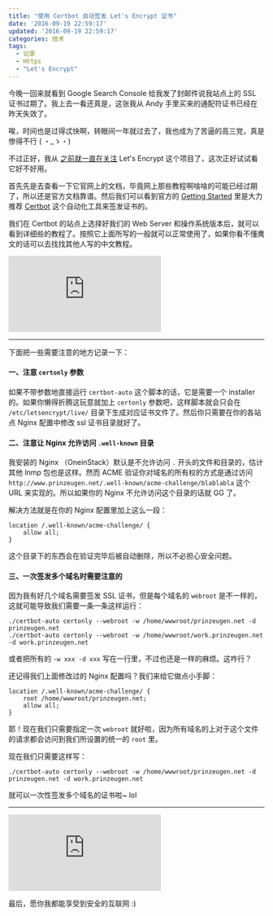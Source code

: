 ```yaml
---
title: "使用 Certbot 自动签发 Let's Encrypt 证书"
date: '2016-09-19 22:59:17'
updated: '2016-09-19 22:59:17'
categories: 技术
tags:
  - 记录
  - Https
  - "Let's Encrypt"
---
```


今晚一回来就看到 Google Search Console 给我发了封邮件说我站点上的 SSL 证书过期了。我上去一看还真是，这张我从 Andy 手里买来的通配符证书已经在昨天失效了。

唉，时间也是过得忒快啊，转眼间一年就过去了，我也成为了苦逼的高三党，真是惨得不行 ( ・_ゝ・)

不过正好，我从 [之前就一直在关注](https://prinzeugen.net/lets-encrypt-now-we-are-trusted/) Let's Encrypt 这个项目了，这次正好试试看它好不好用。

<!--more-->

首先先是去查看一下它官网上的文档，毕竟网上那些教程啊啥啥的可能已经过期了，所以还是官方文档靠谱。然后我们可以看到官方的 [Getting Started](https://letsencrypt.org/getting-started/) 里是大力推荐 [Certbot](https://certbot.eff.org/) 这个自动化工具来签发证书的。

我们在 Certbot 的站点上选择好我们的 Web Server 和操作系统版本后，就可以看到详细些的教程了。按照它上面所写的一般就可以正常使用了，如果你看不懂鹰文的话可以去找找其他人写的中文教程。

![screenshot1](https://img.prinzeugen.net/image.php?di=3YNU)

-------------

下面把一些需要注意的地方记录一下：

#### 一、注意 `certonly` 参数

如果不带参数地直接运行 `certbot-auto` 这个脚本的话，它是需要一个 installer 的。如果你懒得折腾这玩意就加上 `certonly` 参数吧，这样脚本就会只会在 `/etc/letsencrypt/live/` 目录下生成对应证书文件了。然后你只需要在你的各站点 Nginx 配置中修改 ssl 证书目录就好了。

#### 二、注意让 Nginx 允许访问 `.well-known` 目录

我安装的 Nginx （OneinStack）默认是不允许访问 `.` 开头的文件和目录的，估计其他 lnmp 包也是这样。然而 ACME 验证你对域名的所有权的方式是通过访问 `http://www.prinzeugen.net/.well-known/acme-challenge/blablabla` 这个 URL 来实现的。所以如果你的 Nginx 不允许访问这个目录的话就 GG 了。

解决方法就是在你的 Nginx 配置里加上这么一段：

```
location /.well-known/acme-challenge/ {
    allow all;
}
```

这个目录下的东西会在验证完毕后被自动删除，所以不必担心安全问题。

#### 三、一次签发多个域名时需要注意的

因为我有好几个域名需要签发 SSL 证书，但是每个域名的 `webroot` 是不一样的，这就可能导致我们需要一条一条这样运行：

```
./certbot-auto certonly --webroot -w /home/wwwroot/prinzeugen.net -d prinzeugen.net
./certbot-auto certonly --webroot -w /home/wwwroot/work.prinzeugen.net -d work.prinzeugen.net
```

或者把所有的 `-w xxx -d xxx` 写在一行里，不过也还是一样的麻烦。这咋行？

还记得我们上面修改过的 Nginx 配置吗？我们来给它做点小手脚：

```
location /.well-known/acme-challenge/ {
    root /home/wwwroot/prinzeugen.net;
    allow all;
}
```

耶！现在我们只需要指定一次 `webroot` 就好啦，因为所有域名的上对于这个文件的请求都会访问到我们所设置的统一的 `root` 里。

现在我们只需要这样写：

```
./certbot-auto certonly --webroot -w /home/wwwroot/prinzeugen.net -d prinzeugen.net -d work.prinzeugen.net
```

就可以一次性签发多个域名的证书啦~ lol

--------------------

![screenshot2](https://img.prinzeugen.net/image.php?di=CI32)

最后，愿你我都能享受到安全的互联网 :)
